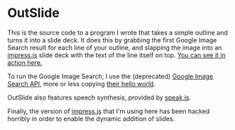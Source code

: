 # OutSlide

This is the source code to a program I wrote that takes a simple outline and turns it into a slide deck. It does this by grabbing the first Google Image Search result for each line of your outline, and slapping the image into an [impress.js](https://github.com/bartaz/impress.js/) slide deck with the text of the line itself on top. [You can see it in action here.](http://tinysubversions.com/outslide)

To run the Google Image Search, I use the (deprecated) [Google Image Search API](https://developers.google.com/image-search/v1/devguide), more or less copying [their hello world](https://developers.google.com/image-search/v1/devguide#hiworld).

OutSlide also features speech synthesis, provided by [speak.js](https://github.com/kripken/speak.js).

Finally, the version of [impress.js](https://github.com/bartaz/impress.js/) that I'm using here has been hacked horribly in order to enable the dynamic addition of slides.
